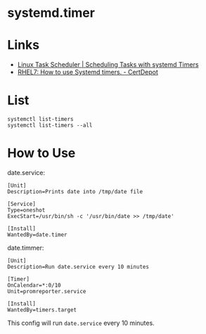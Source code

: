 # systemd.timer

# Links

* [Linux Task Scheduler | Scheduling Tasks with systemd Timers](https://coreos.com/os/docs/latest/scheduling-tasks-with-systemd-timers.html)
* [RHEL7: How to use Systemd timers. - CertDepot](https://www.certdepot.net/rhel7-use-systemd-timers/)

# List

```
systemctl list-timers
systemctl list-timers --all
```

# How to Use

date.service:

```
[Unit]
Description=Prints date into /tmp/date file

[Service]
Type=oneshot
ExecStart=/usr/bin/sh -c '/usr/bin/date >> /tmp/date'

[Install]
WantedBy=date.timer
```

date.timmer:

```
[Unit]
Description=Run date.service every 10 minutes

[Timer]
OnCalendar=*:0/10
Unit=promreporter.service

[Install]
WantedBy=timers.target
```

This config will run `date.service` every 10 minutes. 

